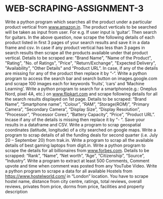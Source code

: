 # WEB-SCRAPING-ASSIGNMENT-3
Write a python program which searches all the product under a particular product vertical from www.amazon.in. The product verticals to be searched will be taken as input from user. For e.g. If user input is ‘guitar’. Then search for guitars.
In the above question, now scrape the following details of each product listed in first 3 pages of your search results and save it in a data frame and csv. In case if any product vertical has less than 3 pages in search results then scrape all the products available under that product vertical. Details to be scraped are: "Brand Name", "Name of the Product", "Rating", "No. of Ratings", "Price", "Return/Exchange", "Expected Delivery", "Availability", "Other Details" and “Product URL”. In case, if any of the details are missing for any of the product then replace it by “-“.
Write a python program to access the search bar and search button on images.google.com and scrape 100 images each for keywords ‘fruits’, ‘cars’ and ‘Machine Learning’.
Write a python program to search for a smartphone(e.g.: Oneplus Nord, pixel 4A, etc.) on www.flipkart.com and scrape following details for all the search results displayed on 1st page. Details to be scraped: “Brand Name”, “Smartphone name”, “Colour”, “RAM”, “Storage(ROM)”, “Primary Camera”, “Secondary Camera”, “Display Size”, “Display Resolution”, “Processor”, “Processor Cores”, “Battery Capacity”, “Price”, “Product URL”. Incase if any of the details is missing then replace it by “- “. Save your results in a dataframe and CSV.
Write a program to scrap geospatial coordinates (latitude, longitude) of a city searched on google maps.
Write a program to scrap details of all the funding deals for second quarter (i.e. July 20 – September 20) from trak.in.
Write a program to scrap all the available details of best gaming laptops from digit.in.
Write a python program to scrape the details for all billionaires from www.forbes.com. Details to be scrapped: “Rank”, “Name”, “Net worth”, “Age”, “Citizenship”, “Source”, “Industry”.
Write a program to extract at least 500 Comments, Comment upvote and time when comment was posted from any YouTube Video.
Write a python program to scrape a data for all available Hostels from https://www.hostelworld.com/ in “London” location. You have to scrape hostel name, distance from city centre, ratings, total reviews, overall reviews, privates from price, dorms from price, facilities and property description
